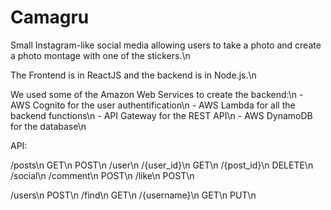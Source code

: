 # Camagru

Small Instagram-like social media allowing users to take a photo and create a photo montage with one of the stickers.\n

The Frontend is in ReactJS and the backend is in Node.js.\n

We used some of the Amazon Web Services to create the backend:\n
	- AWS Cognito for the user authentification\n
	- AWS Lambda for all the backend functions\n
	- API Gateway for the REST API\n
	- AWS DynamoDB for the database\n

API:

/posts\n
GET\n
POST\n
	/user\n
		/{user_id}\n
		GET\n
	/{post_id}\n
	DELETE\n
		/social\n
			/comment\n
			POST\n
			/like\n
			POST\n

/users\n
POST\n
	/find\n
	GET\n
	/{username}\n
	GET\n
	PUT\n
